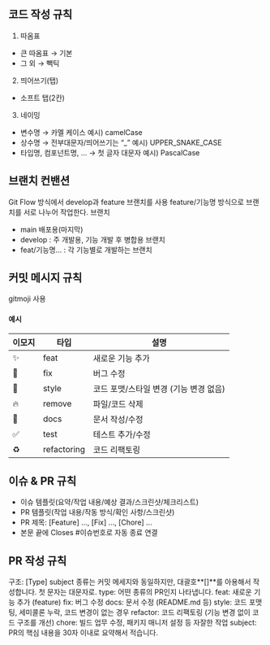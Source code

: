 ## 코드 작성 규칙
1. 따옴표
- 큰 따옴표 → 기본
- 그 외 → 빽틱
2. 띄어쓰기(탭)
- 소프트 탭(2칸)
3. 네이밍
- 변수명 → 카멜 케이스 예시) camelCase
- 상수명 → 전부대문자/띄어쓰기는 “_” 예시) UPPER_SNAKE_CASE
- 타입명, 컴포넌트명, ... → 첫 글자 대문자 예시) PascalCase

## 브랜치 컨밴션
Git Flow 방식에서 develop과 feature 브랜치를 사용
feature/기능명 방식으로 브랜치를 서로 나누어 작업한다.
브랜치
- main 배포용(마지막)
- develop : 주 개발용, 기능 개발 후 병합용 브랜치
- feat/기능명... : 각 기능별로 개발하는 브랜치

## 커밋 메시지 규칙
gitmoji 사용
#### 예시
| 이모지 | 타입       | 설명                      |
| --- | -------- | ----------------------- |
| ✨   | feat     | 새로운 기능 추가               |
| 🐛  | fix      | 버그 수정                   |
| 🎨  | style    | 코드 포맷/스타일 변경 (기능 변경 없음) |
| 🔥  | remove   | 파일/코드 삭제                |
| 📝  | docs     | 문서 작성/수정                |
| ✅   | test     | 테스트 추가/수정               |
| ♻️   | refactoring | 코드 리팩토링 |

## 이슈 & PR 규칙
- 이슈 템플릿(요약/작업 내용/예상 결과/스크린샷/체크리스트)
- PR 템플릿(작업 내용/작동 방식/확인 사항/스크린샷)
- PR 제목: [Feature] ..., [Fix] ..., [Chore] ...
- 본문 끝에 Closes #이슈번호로 자동 종료 연결

## PR 작성 규칙
구조: [Type] subject
종류는 커밋 메세지와 동일하지만, 대괄호**[]**를 아용해서 작성합니다. 첫 문자는 대문자로.
type: 어떤 종류의 PR인지 나타냅니다.
feat: 새로운 기능 추가 (feature)
fix: 버그 수정
docs: 문서 수정 (README.md 등)
style: 코드 포맷팅, 세미콜론 누락, 코드 변경이 없는 경우
refactor: 코드 리팩토링 (기능 변경 없이 코드 구조를 개선)
chore: 빌드 업무 수정, 패키지 매니저 설정 등 자잘한 작업
subject: PR의 핵심 내용을 30자 이내로 요약해서 적습니다.

